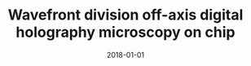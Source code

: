 ---
title: "Wavefront division off-axis digital holography microscopy on chip"
collection: publications
type: Conference proceedings talk
permalink: /publication/2018_Bianco_Speckle_2018_VII_International_Conference_on_Speckle_Metrology
date: 2018-01-01
venue: 'Speckle 2018: VII International Conference on Speckle Metrology'
DOI: '10.1117/12.2319306'
---